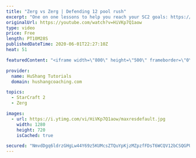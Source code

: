 ```yaml
---
title: "Zerg vs Zerg | Defending 12 pool rush"
excerpt: "One on one lessons to help you reach your SC2 goals: https://www.hushangcoaching.com ------------------------------------------------------------------------------------------------------- In this guide we take a look at how to defend one of the most infamous \"zerg rushes\" in sc2: the 12 pool. This rush"
originalUrl: https://youtube.com/watch?v=HiVKp7Q1aow
type: video
price: Free
length: PT10M28S
publishedDateTime: 2020-06-01T22:27:10Z
heat: 51

featuredContent: "<iframe width=\"800\" height=\"500\" frameborder=\"0\" src=\"https://www.youtube.com/embed/HiVKp7Q1aow\" allow=\"accelerometer; autoplay; encrypted-media; gyroscope; picture-in-picture\" allowfullscreen></iframe>"

provider:
  name: HuShang Tutorials
  domain: hushangcoaching.com

topics:
  - StarCraft 2
  - Zerg

images:
  - url: https://i.ytimg.com/vi/HiVKp7Q1aow/maxresdefault.jpg
    width: 1280
    height: 720
    isCached: true

secured: "NmvdDgq6ldrzGHgLw44Y69z5KUMcsZTQuYpKjzMZpzfFDsT6WCQV12bCSQGPUV76yLGUnrDIyOgkl2fB8Z9b9dcV8C1dmE3QhxVwA9k2k7kyfSU2DzpGctLE+O/PinSyVA0+E/cSkyjS3Nt95ww0gLtfTYooBjcrQiWd3LqoxgVZGhWKftR8+FQ1g2pXt+Lv9pjQZO7e2xsjUGldxufPJ/bkT78EEiSfvFGmXOKrXtZribbI/grjv/IJ5s/EsoFqGzV92xbQz9EmTgWaT412rtoDAJhGNBesV78/xVW1W+pxXwrlvCmU8XzwZXoGl3LKX7Dg8GlUIxCYgC1kIaqnChZ6W0LjkHQLcx+vV1ygeWZRLVxiBfrcK/brkDvy8DtOOs6zfP8f3rV98HJ8VYuujugWS97z5CgChBhL6c6Twq0=;ePL6/OUQjSHxXsNty3BZFw=="
---
```


